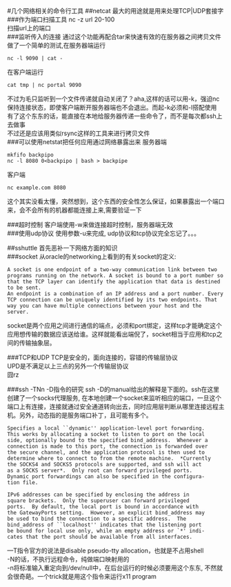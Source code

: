 #几个网络相关的命令行工具
##netcat
最大的用途就是用来处理TCP|UDP套接字
###作为端口扫描工具
nc -z url 20-100  
扫描url上的端口  
###监听传入的连接
通过这个功能再配合tar来快速有效的在服务器之间拷贝文件  
做了一个简单的测试,在服务器端运行  

    nc -l 9090 | cat -  
在客户端运行  
    
    cat tmp | nc portal 9090

不过为毛只监听到一个文件传递就自动关闭了？aha,这样的话可以用-k，强迫nc保持连接状态，即使客户端断开服务器端也不会退出。而起-k必须和-l搭配使用  
有了这个东东的话，能直接在本地给服务器传递一些命令了，而不是每次都ssh上去做事  
不过还是应该用类似rsync这样的工具来进行拷贝文件  
###可以使用netstat把任何应用通过网络暴露出来
服务器端  

    mkfifo backpipo
    nc -l 8080 0<backpipo | bash > backpipe
    
客户端  

    nc example.com 8080
这个其实没看太懂，突然想到，这个东西的安全性怎么保证，如果暴露出一个端口来，会不会所有的机器都能连接上来,需要验证一下  

###超时控制
客户端使用-w来做连接超时控制，服务器端无效  
###使用udp协议
使用参数-u来完成, udp协议和tcp协议完全忘记了。。。  

##sshuttle
首先恶补一下网络方面的知识  
###socket
从oracle的networking上看到的有关socket的定义:  
    
    A socket is one endpoint of a two-way communication link between two programs running on the network. A socket is bound to a port number so that the TCP layer can identify the application that data is destined to be sent.
    An endpoint is a combination of an IP address and a port number. Every TCP connection can be uniquely identified by its two endpoints. That way you can have multiple connections between your host and the server.

socket是两个应用之间进行通信的端点，必须和port绑定，这样tcp才能确定这个应用想传输的数据应该送给谁。这样就能看出端倪了，socket相当于应用和tcp之间的传输抽象层。  

###TCP和UDP
TCP是安全的，面向连接的，容错的传输层协议  
UPD是不满足以上三点的另外一个传输层协议  
囧rz

###ssh -TNn -D指令的研究
ssh -D的manual给出的解释是下面的。ssh在这里创建了一个socks代理服务, 在本地创建一个socket来监听相应的端口，一旦这个端口上有连接，连接就通过安全通道转向出去，同时应用层判断从哪里连接远程主机。另外，动态指的是服务端口补丁，且可能有多个。  

    Specifies a local ``dynamic'' application-level port forwarding.
    This works by allocating a socket to listen to port on the local
    side, optionally bound to the specified bind_address.  Whenever a
    connection is made to this port, the connection is forwarded over
    the secure channel, and the application protocol is then used to
    determine where to connect to from the remote machine.  *Currently
    the SOCKS4 and SOCKS5 protocols are supported, and ssh will act
    as a SOCKS server*.  Only root can forward privileged ports.
    Dynamic port forwardings can also be specified in the configura-
    tion file.

    IPv6 addresses can be specified by enclosing the address in
    square brackets.  Only the superuser can forward privileged
    ports.  By default, the local port is bound in accordance with
    the GatewayPorts setting.  However, an explicit bind_address may
    be used to bind the connection to a specific address.  The
    bind_address of ``localhost'' indicates that the listening port
    be bound for local use only, while an empty address or `*' indi-
    cates that the port should be available from all interfaces.

—T指令官方的说法是disable pseudo-tty allocation，也就是不占用shell  
-N的话，不执行远程命令，纯做端口映射用的  
-n将标准输入重定向到/dev/null中，在后台运行的时候必须要用这个东东, 不然就会很奇葩。一个trick就是用这个指令来运行x11 program  

